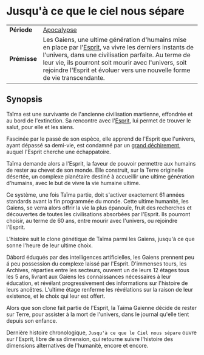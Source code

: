 # Jusqu'à ce que le ciel nous sépare

<table>
    <tr>
        <td><b>Période</b></td>
        <td><a href="https://github.com/projet-humanite#apocalypse">Apocalypse</a></td>
    </tr>
    <tr>
        <td><b>Prémisse</b></td>
        <td>
            Les Gaiens, une ultime génération d'humains mise en place par 
            l'<a href="https://github.com/projet-humanite/encyclopedie/blob/main/dictionnaire/concepts/esprit.md">Esprit</a>, 
            va vivre les derniers instants de
            l'univers, dans une civilisation parfaite. Au terme de leur vie, ils pourront soit mourir avec l'univers,
            soit rejoindre l'Esprit et évoluer vers une nouvelle forme de vie transcendante.
        </td>
    </tr>
</table>

## Synopsis

Taïma est une survivante de l'ancienne civilisation martienne, effondrée et au bord de l'extinction. Sa rencontre
avec l'[Esprit](https://github.com/projet-humanite/encyclopedie/blob/main/dictionnaire/concepts/esprit.md),
lui permet de trouver le salut, pour elle et les siens.

Fascinée par le passé de son espèce, elle apprend de l'Esprit que l'univers, ayant dépassé sa demi-vie, est condamné
par un [grand déchirement](https://fr.wikipedia.org/wiki/Grand_d%C3%A9chirement), auquel l'Esprit cherche une
échappatoire.

Taïma demande alors a l'Esprit, la faveur de pouvoir permettre aux humains de rester au chevet de son monde.
Elle construit, sur la Terre originelle désertée, un complexe planétaire destiné à accueillir une ultime
génération d'humains, avec le but de vivre la vie humaine ultime.

Ce système, une fois Taïma partie, doit s'activer exactement 61 années standards avant la fin programmée du monde.
Cette ultime humanité, les Gaiens, se verra alors offrir la vie la plus épanouïe, fruit des recherches et découvertes
de toutes les civilisations absorbées par l'Esprit. Ils pourront choisir, au terme de 60 ans, entre mourir avec 
l'univers, ou rejoindre l'Esprit.

L'histoire suit le clone génétique de Taïma parmi les Gaïens, jusqu'à ce que sonne l'heure de leur ultime choix.

Dábord éduqués par des intelligences artificielles, les Gaiens prennent peu á peu possession du complexe laissé par
l'Esprit. D'immenses tours, les Archives, réparties entre les secteurs, ouvrent un de leurs 12 étages tous les 5 ans,
livrant aux Gaiens les connaissances nécessaires à leur éducation, et révélant progressivement des informations sur
l'histoire de leurs ancêtres. L'ultime étage renferme les révélations sur la raison de leur existence, et le choix
qui leur est offert.

Alors que son clone fait partie de l'Esprit, la Taïma Gaienne décide de rester sur Terre, pour assister à la mort
de l'univers, dans le journal qu'elle tient depuis son enfance.

Dernière histoire chronologique, `Jusqu'à ce que le Ciel nous sépare` ouvre sur l'Esprit, libre de sa dimension, qui
retourne suivre l'histoire des dimensions alternatives de l'humanité, encore et encore.
